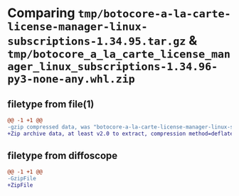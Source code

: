 # Comparing `tmp/botocore-a-la-carte-license-manager-linux-subscriptions-1.34.95.tar.gz` & `tmp/botocore_a_la_carte_license_manager_linux_subscriptions-1.34.96-py3-none-any.whl.zip`

## filetype from file(1)

```diff
@@ -1 +1 @@
-gzip compressed data, was "botocore-a-la-carte-license-manager-linux-subscriptions-1.34.95.tar", last modified: Wed May  1 01:06:32 2024, max compression
+Zip archive data, at least v2.0 to extract, compression method=deflate
```

## filetype from diffoscope

```diff
@@ -1 +1 @@
-GzipFile
+ZipFile
```

